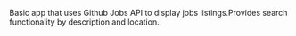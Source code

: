 Basic app that uses Github Jobs API to display jobs listings.Provides search functionality by description and location.
